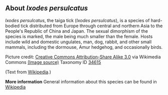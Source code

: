 **About *Ixodes persulcatus***
-------------------------
*Ixodes persulcatus*, the taiga tick (*Ixodes persulcatus*), is a 
species of hard-bodied tick distributed from Europe through central 
and northern Asia to the People's Republic of China and Japan. The 
sexual dimorphism of the species is marked, the male being much 
smaller than the female. Hosts include wild and domestic ungulates, 
man, dog, rabbit, and other small mammals, including the dormouse, 
Amur hedgehog, and occasionally birds.


Picture credit: [Creative Commons Attribution-Share Alike 3.0](https://creativecommons.org/licenses/by-sa/3.0) via Wikimedia Commons [(Image source)](https://en.wikipedia.org/wiki/File:Ixodes_persulcatusFL.jpg)
Taxonomy ID [34615](https://www.uniprot.org/taxonomy/34615)

(Text from [Wikipedia](https://en.wikipedia.org/).)

**More information**
General information about this species can be found in [Wikipedia](https://en.wikipedia.org/wiki/Ixodes_persulcatus)
